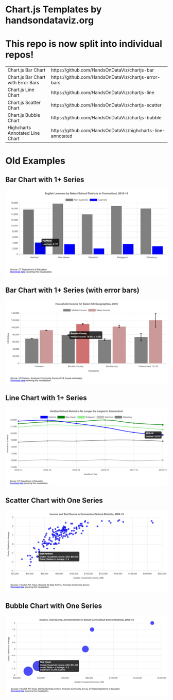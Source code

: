 
# Chart.js Templates by handsondataviz.org
# This repo is now split into individual repos!
<table>
	<tr>
		<td>Chart.js Bar Chart</td>
		<td>https://github.com/HandsOnDataViz/chartjs-bar</td>
	</tr>
	<tr>
		<td>Chart.js Bar Chart with Error Bars</td>
		<td>https://github.com/HandsOnDataViz/chartjs-error-bars</td>
	</tr>
	<tr>
		<td>Chart.js Line Chart</td>
		<td>https://github.com/HandsOnDataViz/chartjs-line</td>
	</tr>
	<tr>
		<td>Chart.js Scatter Chart</td>
		<td>https://github.com/HandsOnDataViz/chartjs-scatter</td>
	</tr>
	<tr>
		<td>Chart.js Bubble Chart</td>
		<td>https://github.com/HandsOnDataViz/chartjs-bubble</td>
	</tr>
	<tr>
		<td>Highcharts Annotated Line Chart</td>
		<td>https://github.com/HandsOnDataViz/highcharts-line-annotated</td>
	</tr>
</table>

# Old Examples

## Bar Chart with 1+ Series

![Bar chart with any number of series](./images/bar-chart.png)

## Bar Chart with 1+ Series (with error bars)

![Bar chart with any number of series](./images/bar-chart-with-error-bars.png)

## Line Chart with 1+ Series

![Line chart with any number of series](./images/line-chart.png)

## Scatter Chart with One Series

![Scatter chart with one series](./images/scatter-chart.png)

## Bubble Chart with One Series

![Bubble chart with one series](./images/bubble-chart.png)
